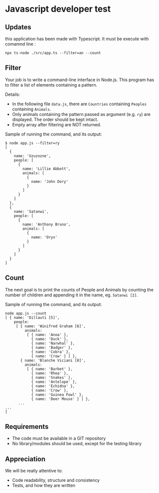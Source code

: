 # Javascript developer test

## Updates 

this application has been made with Typescript.
It must be execute with comamnd line : 

```shell js
npx ts-node ./src/app.ts --filter=an --count 
```


## Filter

Your job is to write a command-line interface in Node.js. 
This program has to filter a list of elements containing a pattern.

Details:
- In the following file `data.js`, there are `Countries` containing `Peoples` containing `Animals`.
- Only animals containing the pattern passed as argument (e.g. `ry`) are displayed. The order should be kept intact.
- Empty array after filtering are NOT returned.

Sample of running the command, and its output:

```shell script
$ node app.js --filter=ry
[
  {
    name: 'Uzuzozne',
    people: [
      {
        name: 'Lillie Abbott',
        animals: [
          {
            name: 'John Dory'
          }
        ]
      }
    ]
  },
  {
    name: 'Satanwi',
    people: [
      {
        name: 'Anthony Bruno',
        animals: [
          {
            name: 'Oryx'
          }
        ]
      }
    ]
  }
]
```

## Count

The next goal is to print the counts of People and Animals by counting the number of children and appending it in the name, eg. `Satanwi [2]`.

Sample of running the command, and its output:

```shell script
node app.js --count
[ { name: 'Dillauti [5]',
    people:
     [ { name: 'Winifred Graham [6]',
         animals:
          [ { name: 'Anoa' },
            { name: 'Duck' },
            { name: 'Narwhal' },
            { name: 'Badger' },
            { name: 'Cobra' },
            { name: 'Crow' } ] },
       { name: 'Blanche Viciani [8]',
         animals:
          [ { name: 'Barbet' },
            { name: 'Rhea' },
            { name: 'Snakes' },
            { name: 'Antelope' },
            { name: 'Echidna' },
            { name: 'Crow' },
            { name: 'Guinea Fowl' },
            { name: 'Deer Mouse' } ] },
      ...
...
]
```

## Requirements

- The code must be available in a GIT repository
- No library/modules should be used, except for the testing library

## Appreciation

We will be really attentive to:

- Code readability, structure and consistency
- Tests, and how they are written
